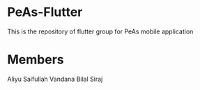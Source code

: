 # PeAs-Flutter

This is the repository of flutter group for PeAs mobile application

# Members

Aliyu Saifullah Vandana
Bilal Siraj
